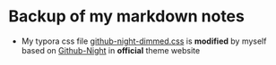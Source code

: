 # Backup of my markdown notes

-   My typora css file [github-night-dimmed.css](https://github.com/Jxpro/MD_Repo/blob/main/github-night-dimmed.css) is **modified** by myself based on [Github-Night](https://theme.typora.io/theme/Github-Night/) in **official** theme website

